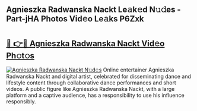 ## Agnieszka Radwanska Nackt Le𝚊k𝚎d N𝚞𝚍es - Part-jHA Photos Vid𝚎o Le𝚊ks P6Zxk

# <h2><a href="http://fb8rur.evod.top/?m=Agnieszka+Radwanska+Nackt">🔗 👉🔴 Agnieszka Radwanska Nackt Vid𝚎o Ph𝚘t𝚘s</a></h2>

[![Agnieszka Radwanska Nackt N𝚞d𝚎s](https://i.imgur.com/8V9OHl7.gif)](http://fb8rur.evod.top/?m=Agnieszka+Radwanska+Nackt)
Online entertainer Agnieszka Radwanska Nackt and digital artist, celebrated for disseminating dance and lifestyle content through collaborative dance performances and short videos. A public figure like Agnieszka Radwanska Nackt, with a large platform and a captive audience, has a responsibility to use his influence responsibly. 
